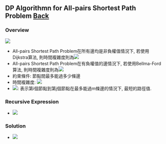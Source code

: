 ## DP Algorithmn for All-pairs Shortest Path Problem	[Back](./../DP.md)

### Overview
<img src="./overview.png">

- All-pairs Shortest Path Problem在所有邊均是非負權值情況下, 若使用Dijkstra算法, 則時間複雜度則為<img src="./time.png">
- All-pairs Shortest Path Problem在有負權值的邊情況下, 若使用Bellma-Ford算法, 則時間複雜度則為<img src="./time1.png">
- 約束條件: 節點間最多能過多少條邊
- 時間複雜度: <img src="./on3lgn.png">
- <img src="./dmij.png">: 表示第i個節點到第j個節點在最多能過m條邊的情況下, 最短的路徑值.

### Recursive Expression
- <img src="./recursive_expression.png">

### Solution
- <img src="./solution.png">
